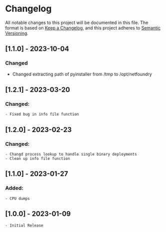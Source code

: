 # Changelog

All notable changes to this project will be documented in this file. The format is based on [Keep a Changelog](https://keepachangelog.com/en/1.0.0/), and this project adheres to [Semantic Versioning](https://semver.org/spec/v2.0.0.html).

## [1.1.0] - 2023-10-04

### Changed

- Changed extracting path of pyinstaller from /tmp to /opt/netfoundry


## [1.2.1] - 2023-03-20
### Changed:

    - Fixed bug in info file function

## [1.2.0] - 2023-02-23
### Changed:

    - Changd process lookup to handle single binary deployments
    - Clean up info file function

## [1.1.0] - 2023-01-27
### Added:

    - CPU dumps 
 

## [1.0.0] - 2023-01-09

    - Initial Release